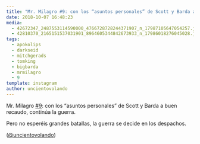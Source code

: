 ```yaml
---
title: "Mr. Milagro #9: con los “asuntos personales” de Scott y Barda a buen recaudo, continúa la guerra"
date: 2018-10-07 16:48:23
media: 
  - 42672347_2487553114590000_4766728728244371907_n_17987105647054257.jpg
  - 42810370_2165151537031901_8964605344842673933_n_17986018276045028.jpg
tags: 
  - apokolips
  - darkseid
  - mitchgerads
  - tomking
  - bigbarda
  - mrmilagro
  - 9
template: instagram
author: uncientovolando
---
```


Mr. Milagro [#9](/tags/9): con los “asuntos personales” de Scott y Barda a buen recaudo, continúa la guerra.


Pero no esperéis grandes batallas, la guerra se decide en los despachos.


([@uncientovolando](https://instagram.com/uncientovolando))
